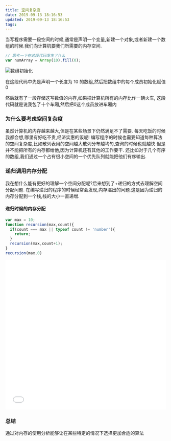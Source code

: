 ```yaml
---
title: 空间复杂度
date: 2019-09-13 18:16:53
updated: 2019-09-13 18:16:53
tags:
---
```


当写程序需要一段空间的时候,通常是声明一个变量,新建一个对象,或者新建一个数组的时候.我们向计算机要我们所需要的内存空间.

```js
// 思考一下在这段代码发生了什么
var numArray = Array(10).fill(0);
```
![数组初始化](/blog/images/shuzufenpei.png)
<div class="note">
  <p>在这段代码中先是声明一个长度为 10 的数组,然后把数组中的每个成员初始化赋值 0</p>
  <p>然后就有了一段存储这写数值的内存,如果把计算机所有的内存比作一辆火车,
  这段代码就是说我包了十个车厢,然后把0这个成员放进车厢内</p>
</div>

### 为什么要考虑空间复杂度

虽然计算机的内存越来越大,但是在某些场景下仍然满足不了需要.
每天吃饭的时候我都会想,哪里有好吃不贵,经济实惠的饭呢!
编写程序的时候也需要知道每种算法的空间复杂度,比如散列表用的空间越大散列分布越均匀,查询的时候也就越快.但是并不能把所有的内存都给他,因为计算机还有其他的工作要干.
还比如对于几个有序的数组,我们通过一个占有很小空间的一个优先队列就能把他们有序输出.

### 递归调用内存分配

我在想什么能有更好的理解一个空间分配呢?后来想到了+递归的方式去理解空间分配问题.
在编写递归的程序的时候经常会发现,内存溢出的问题.这是因为递归的内存分配到一个栈,栈的大小一直递增.

#### 递归时候的内存分配
```js
var max = 10;
function recursion(max,count){
  if(count === max || typeof count != 'number'){
    return;
  } 
  recursion(max,count+1);
}
recursion(max,0)
```
<iframe height="467" style="width: 100%;" scrolling="no" title="递归时候内存状态" src="//codepen.io/angelname/embed/RwbJyOK/?height=265&theme-id=light&default-tab=result" frameborder="no" allowtransparency="true" allowfullscreen="true">
  See the Pen <a href='https://codepen.io/angelname/pen/RwbJyOK/'>递归时候内存状态</a> by bxer
  (<a href='https://codepen.io/angelname'>@angelname</a>) on <a href='https://codepen.io'>CodePen</a>.
</iframe>

### 总结

通过对内存的使用分析能够让在某些特定的情况下选择更加合适的算法




